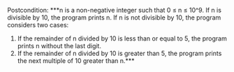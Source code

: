 Postcondition: ***n is a non-negative integer such that 0 ≤ n ≤ 10^9. If n is divisible by 10, the program prints n. If n is not divisible by 10, the program considers two cases: 
1. If the remainder of n divided by 10 is less than or equal to 5, the program prints n without the last digit.
2. If the remainder of n divided by 10 is greater than 5, the program prints the next multiple of 10 greater than n.***
